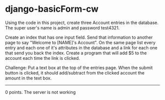 # django-basicForm-cw

Using the code in this project, create three Account entries in the database. The super user's name is admin and password test4321.

Create an index that has one input field. Send that information to another page to say "Welcome to [NAME]'s Account". On the same page list every entry and each one of it's attributes in the database and a link for each one that send you back the index. Create a program that will add $5 to the account each time the link is clicked.

Challenge:
Put a text box at the top of the entries page. When the submit button is clicked, it should add/subtract from the clicked account the amount in the text box.
<hr>
0 points. The server is not working